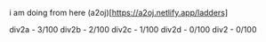 i am doing from here (a2oj)[https://a2oj.netlify.app/ladders]

div2a - 3/100
div2b - 2/100
div2c - 1/100
div2d - 0/100
div2 - 0/100
